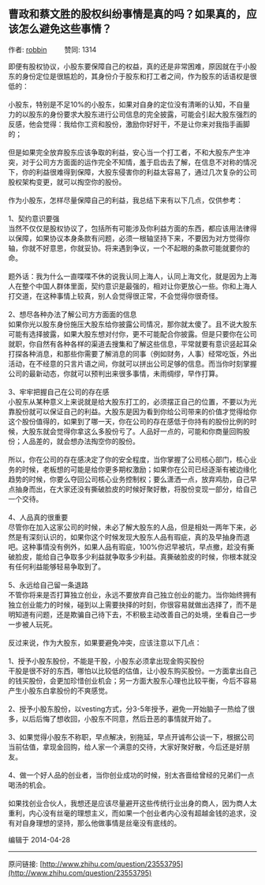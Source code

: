 ## 曹政和蔡文胜的股权纠纷事情是真的吗？如果真的，应该怎么避免这些事情？

作者: [robbin](http://www.zhihu.com/people/robbin)&nbsp;&nbsp;&nbsp;&nbsp;&nbsp;&nbsp;&nbsp;&nbsp; 赞同: 1314


即便有股权协议，小股东要保障自己的权益，真的还是非常困难，原因就在于小股东的身份定位是很尴尬的，其身份介于股东和打工者之间，作为股东的话语权是很低的：<br><br>小股东，特别是不足10%的小股东，如果对自身的定位没有清晰的认知，不自量力的以股东的身份要求大股东进行公司信息的完全披露，可能会引起大股东强烈的反感，他会觉得：我给你工资和股份，激励你好好干，不是让你来对我指手画脚的；<br><br>但是如果完全放弃股东应该争取的利益，安心当一个打工者，不和大股东产生冲突，对于公司方方面面的运作完全不知情，羞于启齿去了解，在信息不对称的情况下，你的利益很难得到保障，大股东侵害你的利益太容易了，通过几次复杂的公司股权架构变更，就可以掏空你的股份。<br><br>作为小股东，怎样尽量保障自己的利益，我总结下来有以下几点，仅供参考：<br><br>1、契约意识要强<br>当然不仅仅是股权协议了，包括所有可能涉及你利益方面的东西，都应该用法律得以保障，如果协议本身条款有问题，必须一根轴坚持下来，不要因为对方觉得你轴，你就不好意思，你就妥协。将来遇到争议，一个不起眼的条款可能就要你的命。<br><br>题外话：我为什么一直喋喋不休的说我认同上海人，认同上海文化，就是因为上海人在整个中国人群体里面，契约意识是最强的，相对让你更放心一些。你和上海人打交道，在这种事情上较真，别人会觉得很正常，不会觉得你很奇怪。<br><br>2、想尽各种办法了解公司方方面面的信息<br>如果你光以股东身份施压大股东给你披露公司情况，那你就太傻了。且不说大股东可能有选择披露，如果大股东想对付你，更不可能配合你披露。但是只要你在公司就职，你自然有各种各样的渠道去搜集和了解这些信息，平常就要有意识竖起耳朵打探各种消息，和那些你需要了解消息的同事（例如财务，人事）经常吃饭，外出活动，在不经意的只言片语之间，你就可以拼出公司足够的信息。而当你时刻掌握公司的最新动态，你就可以预判出来很多事情，未雨绸缪，早作打算。<br><br>3、牢牢把握自己在公司的存在感<br>小股东从某种意义上来说就是给大股东打工的，必须摆正自己的位置，不要以为光靠股份就可以保证自己的利益。大股东是因为看到你给公司带来的价值才觉得给你这个股份值得的，如果到了哪一天，你在公司的存在感低于你持有的股份比例的时候，大股东就会觉得你拿这么多股份亏了。人品好一点的，可能和你商量回购股份；人品差的，就会想办法掏空你的股份。<br><br>所以，你在公司的存在感决定了你的安全程度，当你掌握了公司核心部门，核心业务的时候，老板想的可能是给你更多期权激励；如果你在公司已经逐渐有被边缘化趋势的时候，你要么夺回公司核心业务控制权；要么潇洒一点，放弃鸡肋，自己早点抽身而出，在大家还没有撕破脸皮的时候好聚好散，将股份变现一部分，给自己一个交待。<br><br>4、人品真的很重要<br>尽管你在加入这家公司的时候，未必了解大股东的人品，但是相处一两年下来，必然是有深刻认识的，如果你这个时候发现大股东人品有瑕疵，真的及早抽身而退吧。这种事情没有例外，如果人品有瑕疵，100%你迟早被坑，早点撤，趁没有撕破脸皮，能给自己争取多少利益就争取多少利益。真撕破脸皮的时候，你根本就没有任何利益能够轻易争取到了。<br><br>5、永远给自己留一条退路<br>不管你将来是否打算独立创业，永远不要放弃自己独立创业的能力。当你始终拥有独立创业能力的时候，碰到以上需要抉择的时刻，你很容易就做出选择了，而不是明知道有问题，还是欺骗自己待下去，不积极主动改善自己的处境，坐看自己一步一步被人玩死。<br><br>反过来说，作为大股东，如果要避免冲突，应该注意以下几点：<br><br>1、授予小股东股份，不能是干股，小股东必须拿出现金购买股份<br>干股是很不好的东西，哪怕以比较低的估值，让小股东购买股份。一方面拿出自己的钱买股份，会更加珍惜创业机会；另一方面大股东心理也比较平衡，今后不容易产生小股东白拿股份的不爽感觉。<br><br>2、授予小股东股份，以vesting方式，分3-5年授予，避免一开始脑子一热给了很多，以后后悔了想收回，小股东不同意，然后丑恶的事情就开始了。<br><br>3、如果觉得小股东不称职，早点解决，别拖延，早点开诚布公谈一下，根据公司当前估值，拿现金回购，给人家一个满意的交待，大家好聚好散，今后还是好朋友。<br><br>4、做一个好人品的创业者，当你创业成功的时候，别太吝啬给曾经的兄弟们一点喝汤的机会。<br><br>如果找创业合伙人，我想还是应该尽量避开这些传统行业出身的商人，因为商人太重利，内心没有丝毫的理想主义，而如果一个创业者内心没有超越金钱的追求，没有对自身理想的坚持，那么他做事情是丝毫没有底线的。



编辑于 2014-04-28



---
原问链接: [http://www.zhihu.com/question/23553795](http://www.zhihu.com/question/23553795)